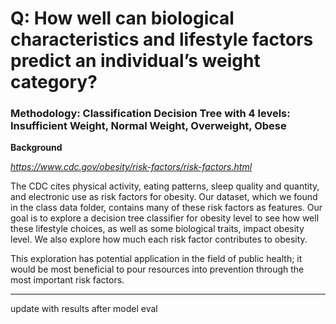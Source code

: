 # Q: How well can biological characteristics and lifestyle factors predict an individual’s weight category?

### Methodology: Classification Decision Tree with 4 levels: Insufficient Weight, Normal Weight, Overweight, Obese

**Background**

_https://www.cdc.gov/obesity/risk-factors/risk-factors.html_

The CDC cites physical activity, eating patterns, sleep quality and quantity, and electronic use as risk factors for obesity.
Our dataset, which we found in the class data folder, contains many of these risk factors as features. Our goal is to explore 
a decision tree classifier for obesity level to see how well these lifestyle choices, as well as some biological traits, impact obesity level. 
We also explore how much each risk factor contributes to obesity. 

This exploration has potential application in the field of public health; it would be most beneficial to pour resources into prevention through the most important risk factors. 

--------------------------------------------
update with results after model eval 

